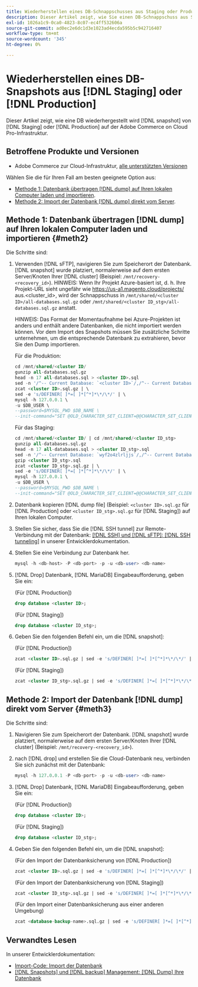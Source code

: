 ```yaml
---
title: Wiederherstellen eines DB-Schnappschusses aus Staging oder Produktion
description: Dieser Artikel zeigt, wie Sie einen DB-Schnappschuss aus Staging oder Produktion in Adobe Commerce in der Cloud-Infrastruktur wiederherstellen können.
exl-id: 1026a1c9-0ca0-4823-8c07-ec4ff532606a
source-git-commit: ad0ec2e6dc1d3e1023ad4ecda595b5c942716407
workflow-type: tm+mt
source-wordcount: '345'
ht-degree: 0%

---
```


# Wiederherstellen eines DB-Snapshots aus [!DNL Staging] oder [!DNL Production]

Dieser Artikel zeigt, wie eine DB wiederhergestellt wird [!DNL snapshot] von [!DNL Staging] oder [!DNL Production] auf der Adobe Commerce on Cloud Pro-Infrastruktur.

## Betroffene Produkte und Versionen

* Adobe Commerce zur Cloud-Infrastruktur, [alle unterstützten Versionen](https://magento.com/sites/default/files/magento-software-lifecycle-policy.pdf)

Wählen Sie die für Ihren Fall am besten geeignete Option aus:

* [Methode 1: Datenbank übertragen [!DNL dump] auf Ihren lokalen Computer laden und importieren](#meth2).
* [Methode 2: Import der Datenbank [!DNL dump] direkt vom Server](#meth3).

## Methode 1: Datenbank übertragen [!DNL dump] auf Ihren lokalen Computer laden und importieren {#meth2}

Die Schritte sind:

1. Verwenden [!DNL sFTP], navigieren Sie zum Speicherort der Datenbank. [!DNL snapshot] wurde platziert, normalerweise auf dem ersten Server/Knoten Ihrer [!DNL cluster] (Beispiel: `/mnt/recovery-<recovery_id>`). HINWEIS: Wenn Ihr Projekt Azure-basiert ist, d. h. Ihre Projekt-URL sieht ungefähr wie https://us-a1.magento.cloud/projects/ aus.&lt;cluster_id>, wird der Schnappschuss in `/mnt/shared/<cluster ID>/all-databases.sql.gz` oder `/mnt/shared/<cluster ID_stg>/all-databases.sql.gz` anstatt.

   HINWEIS: Das Format der Momentaufnahme bei Azure-Projekten ist anders und enthält andere Datenbanken, die nicht importiert werden können. Vor dem Import des Snapshots müssen Sie zusätzliche Schritte unternehmen, um die entsprechende Datenbank zu extrahieren, bevor Sie den Dump importieren.

   Für die Produktion:

   ```sql
   cd /mnt/shared/<cluster ID/
   gunzip all-databases.sql.gz 
   head -n 17 all-databases.sql > <cluster ID>.sql 
   sed -n '/^-- Current Database: `<cluster ID>`/,/^-- Current Database: `/p' all-databases.sql >> <cluster ID>.sql gzip <cluster ID>.sql
   zcat <cluster ID>.sql.gz | \
   sed -e 's/DEFINER[ ]*=[ ]*[^*]*\*/\*/' | \
   mysql -h 127.0.0.1 \
   -u $DB_USER \
   --password=$MYSQL_PWD $DB_NAME \
   --init-command="SET @OLD_CHARACTER_SET_CLIENT=@@CHARACTER_SET_CLIENT ;SET @OLD_CHARACTER_SET_RESULTS=@@CHARACTER_SET_RESULTS ;SET @OLD_COLLATION_CONNECTION=@@COLLATION_CONNECTION ;SET NAMES utf8 ;SET @OLD_TIME_ZONE=@@TIME_ZONE ;SET TIME_ZONE='+00:00' ;SET @OLD_UNIQUE_CHECKS=@@UNIQUE_CHECKS, UNIQUE_CHECKS=0 ;SET @OLD_FOREIGN_KEY_CHECKS=@@FOREIGN_KEY_CHECKS, FOREIGN_KEY_CHECKS=0 ;SET @OLD_SQL_MODE=@@SQL_MODE, SQL_MODE='NO_AUTO_VALUE_ON_ZERO' ;SET @OLD_SQL_NOTES=@@SQL_NOTES, SQL_NOTES=0;"
   ```

   Für das Staging:

   ```sql
   cd /mnt/shared/<cluster ID/ | cd /mnt/shared/<cluster ID_stg>
   gunzip all-databases.sql.gz 
   head -n 17 all-databases.sql > <cluster ID_stg>.sql
   sed -n '/^-- Current Database: `wyf2o4zlrljjs`/,/^-- Current Database: `/p' all-databases.sql >> <cluster ID_stg>.sql 
   gzip <cluster ID_stg>.sql  
   zcat <cluster ID_stg>.sql.gz | \
   sed -e 's/DEFINER[ ]*=[ ]*[^*]*\*/\*/' | \
   mysql -h 127.0.0.1 \
   -u $DB_USER \
   --password=$MYSQL_PWD $DB_NAME \
   --init-command="SET @OLD_CHARACTER_SET_CLIENT=@@CHARACTER_SET_CLIENT ;SET @OLD_CHARACTER_SET_RESULTS=@@CHARACTER_SET_RESULTS ;SET @OLD_COLLATION_CONNECTION=@@COLLATION_CONNECTION ;SET NAMES utf8 ;SET @OLD_TIME_ZONE=@@TIME_ZONE ;SET TIME_ZONE='+00:00' ;SET @OLD_UNIQUE_CHECKS=@@UNIQUE_CHECKS, UNIQUE_CHECKS=0 ;SET @OLD_FOREIGN_KEY_CHECKS=@@FOREIGN_KEY_CHECKS, FOREIGN_KEY_CHECKS=0 ;SET @OLD_SQL_MODE=@@SQL_MODE, SQL_MODE='NO_AUTO_VALUE_ON_ZERO' ;SET @OLD_SQL_NOTES=@@SQL_NOTES, SQL_NOTES=0;"
   ```

1. Datenbank kopieren [!DNL dump file] (Beispiel: `<cluster ID>.sql.gz` für [!DNL Production] oder `<cluster ID_stg>.sql.gz` für [!DNL Staging]) auf Ihren lokalen Computer.
1. Stellen Sie sicher, dass Sie die [!DNL SSH tunnel] zur Remote-Verbindung mit der Datenbank: [[!DNL SSH] und [!DNL sFTP]: [!DNL SSH tunneling]](https://devdocs.magento.com/cloud/env/environments-ssh.html#env-start-tunn) in unserer Entwicklerdokumentation.
1. Stellen Sie eine Verbindung zur Datenbank her.

   ```sql
   mysql -h <db-host> -P <db-port> -p -u <db-user> <db-name>
   ```

1. [!DNL Drop] Datenbank, [!DNL MariaDB] Eingabeaufforderung, geben Sie ein:

   (Für [!DNL Production])

   ```sql
   drop database <cluster ID>;
   ```

   (Für [!DNL Staging])

   ```sql
   drop database <cluster ID_stg>;
   ```

1. Geben Sie den folgenden Befehl ein, um die [!DNL snapshot]:

   (Für [!DNL Production])

   ```sql
   zcat <cluster ID>.sql.gz | sed -e 's/DEFINER[ ]*=[ ]*[^*]*\*/\*/' | mysql -h 127.0.0.1 -P <db-port> -p -u   <db-user> <db-name>
   ```

   (Für [!DNL Staging])

   ```sql
   zcat <cluster ID_stg>.sql.gz | sed -e 's/DEFINER[ ]*=[ ]*[^*]*\*/\*/' | mysql -h 127.0.0.1 -P <db-port> -p -u   <db-user> <db-name>
   ```

## Methode 2: Import der Datenbank [!DNL dump] direkt vom Server {#meth3}

Die Schritte sind:

1. Navigieren Sie zum Speicherort der Datenbank. [!DNL snapshot] wurde platziert, normalerweise auf dem ersten Server/Knoten Ihrer [!DNL cluster] (Beispiel: `/mnt/recovery-<recovery_id>`).
1. nach [!DNL drop] und erstellen Sie die Cloud-Datenbank neu, verbinden Sie sich zunächst mit der Datenbank:

   ```sql
   mysql -h 127.0.0.1 -P <db-port> -p -u <db-user> <db-name>
   ```

1. [!DNL Drop] Datenbank, [!DNL MariaDB] Eingabeaufforderung, geben Sie ein:

   (Für [!DNL Production])

   ```sql
   drop database <cluster ID>;
   ```

   (Für [!DNL Staging])

   ```sql
   drop database <cluster ID_stg>;
   ```

1. Geben Sie den folgenden Befehl ein, um die [!DNL snapshot]:

   (Für den Import der Datenbanksicherung von [!DNL Production])

   ```sql
   zcat <cluster ID>.sql.gz | sed -e 's/DEFINER[ ]*=[ ]*[^*]*\*/\*/' | mysql -h 127.0.0.1 -p -u <db-user> <db-name>
   ```

   (Für den Import der Datenbanksicherung von [!DNL Staging])

   ```sql
   zcat <cluster ID_stg>.sql.gz | sed -e 's/DEFINER[ ]*=[ ]*[^*]*\*/\*/' | mysql -h 127.0.0.1 -p -u <db-user> <db-name>
   ```

   (Für den Import einer Datenbanksicherung aus einer anderen Umgebung)

   ```sql
   zcat <database-backup-name>.sql.gz | sed -e 's/DEFINER[ ]*=[ ]*[^*]*\*/\*/' | mysql -h 127.0.0.1 -p -u <db-user> <db-name>
   ```

## Verwandtes Lesen

In unserer Entwicklerdokumentation:

* [Import-Code: Import der Datenbank](https://devdocs.magento.com/cloud/setup/first-time-setup-import-import.html#cloud-import-db)
* [[!DNL Snapshots] und [!DNL backup] Management: [!DNL Dump] Ihre Datenbank](https://devdocs.magento.com/cloud/project/project-webint-snap.html#db-dump)
